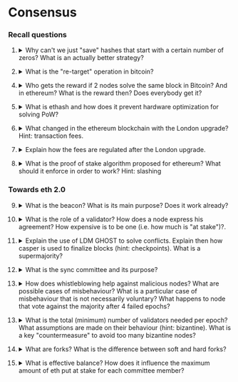 # Consensus

### Recall questions

1. <details markdown=1><summary markdown="span"> Why can't we just "save" hashes that start with a certain number of zeros? What is an actually better strategy? </summary>
    
    \
    No! In fact, either ==the block header== or the ==position of the nonce (hence the name hasharound)== is going to change depending on the block. \
    A much better strategy for achieving faster solving times is to ==split computation among different nodes, having each machine working on different partitions of possible nonces==. Note however that only the winning node is going to get the reward...
    ![](../../static/BDT/cons1.png)

</details>


2. <details markdown=1><summary markdown="span"> What is the "re-target" operation in bitcoin?  </summary>
    
    \
    It's the operation by which ==the bitcoin protocol ensures a constant difficulty, namely 2016 blocks every 2 weeks==. The name comes from the fact in the PoW algorithm, we look for a block digest ==less or equal to a given target==.

</details>


4. <details markdown=1><summary markdown="span"> Who gets the reward if 2 nodes solve the same block in Bitcoin? And in ethereum? What is the reward then? Does everybody get it? </summary>
    
    \
    Sadly for bitcoin miners, only the ==winning node==! In ethereum, however, things work a bit differently:  we have ==ommers (a.k.a uncles)==, which are ==blocks for which the PoW has been solved but not "in time"== (i.e. the chain continued after another block.)
    
    ![](../../static/BDT/cons2.png)

	Interestingly, ==for every uncle U in block B, the miner of B gets an additional 3.125%== of reward.

</details>


5. <details markdown=1><summary markdown="span"> What is ethash and how does it prevent hardware optimization for solving PoW?  </summary>
    
    \
    Ethash is ethereum's way of ==defending against hardware optimised computation==. One common example in the bitcoin blockchain are ASICs. \
    What ethash does is ==relying on a DAG weighing in at 1GB, changing every 125 hours==.  This makes it harder as 1TB of RAM, especially at the time of release, was really expensive.
    
</details>


6. <details markdown=1><summary markdown="span"> What changed in the ethereum blockchain with the London upgrade?  Hint: transaction fees.</summary>
    
    \
    ![](../../static/BDT/cons8.png)

	In short, ==part of eth is now burnt== in order ==
    
</details>


7. <details markdown=1><summary markdown="span"> Explain how the fees are regulated after the London upgrade.  </summary>
    
    \
	After london upgrade, ==fees are automatically regulated by the system==. An example follows:

	![](../../static/BDT/cons9.png)

	The ==target size is 15M gas units==, with a ==30M max cap==. If ==network utilisation does not decrease, the base fee is increased by 12.5==, otherwise it is ==decreased if network capacity goes below 50%==. 

</details>


8. <details markdown=1><summary markdown="span"> What is the proof of stake algorithm proposed for ethereum? What should it enforce in order to work?  Hint: slashing </summary>
    
    \
    The main idea is the following: ==the more is left at stake by users, the less likely they are to subvert the blockchain==. This is effectively ensured by having ==**validators** place a bet on the blockchain they deem true==. If they are "right", they get a reward. \
    However, in order to work, ==this protocol must ensure  that one cannot simply bet on all chains in order to win==. Because of this, ==slashing is introduced==: some of the ==validator's deposit is going to be burnt with immediate logout if the slashing conditions are violated!==. 

	![](../../static/BDT/cons3.png)

	This overlay (consisting of more things than just slashing!) for the existing PoW chain is known as ==Casper, the friendly finality gadget==.
   
    
</details>

### Towards eth 2.0


9. <details markdown=1><summary markdown="span"> What is the beacon? What is its main purpose? Does it work already? </summary>
    
    \
    The beacon is ==a proof of stake chain, which will be the "next" evolution of the existing eth blockchain==. The main idea is to ==make things faster: delegate smart contracts executions to shards, while the backbone executes transactions.==
    After a while, the shards ==roll up to synch with the beacon==. \
    The beacon mechanism effectively started working on ==September 2022, with the Paris upgrade, a.k.a. the Merge==.

	![](../../static/BDT/cons4.png)
    
</details>


10. <details markdown=1><summary markdown="span"> What is the role of a validator? How does a node express his agreement? How expensive is to be one (i.e. how much is "at stake")?. </summary>
    
    \
    At the moment, being a validator is expensive!
    ![](../../static/BDT/cons5.png)

	A validator is responsible for:
	- ==checking the validity of propagated blocks==
	- ==create and propagate new blocks, if they are the proposer==

	==Agreement is expressed with attestations== for block deemed valid.

</details>


11. <details markdown=1><summary markdown="span"> Explain the use of LDM GHOST to solve conflicts. Explain then how casper is used to finalize blocks (hint: checkpoints). What is a supermajority? </summary>
    
    \
	LDM GHOST is used to ==decide agreement on the next block in a chain==. It basically ==favours the block with the most attestations, only considering the most recent messages from each validator== (hence the greediness). Here is an example of the mechanism (reads from bottom to top!):

	 ![](../../static/BDT/cons10.png)

	For what regards Casper instead:

	![](../../static/BDT/cons6.png)

	It is also important that a ==“supermajority link” must exist between successive checkpoints A and B== (i.e., 2/3 of the total staked ETH voting that checkpoint B is the correct descendant of checkpoint A) ==to upgrade A to finalized and B to justified==.

	![](../../static/BDT/cons11.png)

</details>


12. <details markdown=1><summary markdown="span"> What is the sync committee and its purpose? </summary>
    
    \
	Every 256 epochs (~27 hours), a sync committee is randomly assigned. It is a ==group of 512 validators that signs block headers for each new slot. A light client can take these headers to represent accurate and validated blocks==. 
    
</details>


13. <details markdown=1><summary markdown="span"> How does whistleblowing help against malicious nodes? What are possible cases of misbehaviour?  What is a particular case of misbehaviour that is not necessarily voluntary?  What happens to node that vote against the majority after 4 failed epochs? </summary>
    
    \
	A ==whistleblowing validator sends a message to be included in the next block, in order to signal a node that is caught doing one of the following==:

	![](../../static/BDT/cons7.png)

	The offending node is going to be ==slashed and eventually removed==. Note that ==inactivity is also considered as sabotage==: after 4 failed epochs, nodes that vote against the majority are penalised.
    
</details>


13. <details markdown=1><summary markdown="span"> What is the total (minimum) number of validators needed per epoch? What assumptions are made on their behaviour (hint: bizantine). What is a key "countermeasure" to avoid too many bizantine nodes? </summary>
    
    \
	![](../../static/BDT/cons12.png)

	One key thing:

	![](../../static/BDT/cons13.png)

	Also note that ==nodes can voluntarily exit after serving 2048 epochs (~9 days)==, but will be given their stake back ==after 4 epochs==, in order to be able to slash malicious nodes that are trying to exit. 
    
</details>

14. <details markdown=1><summary markdown="span"> What are forks? What is the difference between soft and hard forks?</summary>
    
    \
	Forks:
	- ==hard==: non backwards compatible, old nodes are "excluded from the new blockchain and go on their own;
	- ==soft==: backwards compatible, i.e. nodes that ==refuse to acknowledge the fork simply ignore the updated protocol==.
    
</details>

15. <details markdown=1><summary markdown="span"> What is effective balance? How does it influence the maximum amount of eth put at stake for each committee member?</summary>
    
    \
	![](../../static/BDT/cons14.png)
    
</details>
